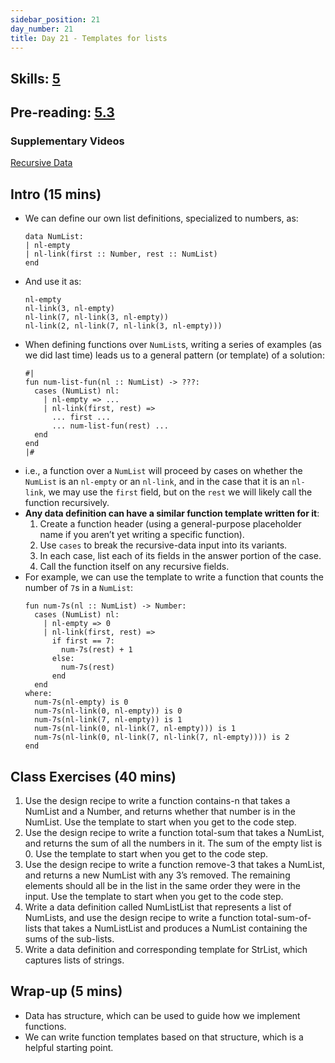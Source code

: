 ```yaml
---
sidebar_position: 21
day_number: 21
title: Day 21 - Templates for lists
---
```


## Skills: [5](</skills/#(5)>)

## Pre-reading: [5.3](%7B%7BDCIC_DOMAIN%7D%7D/recursive-data.html)

### Supplementary Videos

[Recursive Data](https://northeastern.hosted.panopto.com/Panopto/Pages/Viewer.aspx?id=1f687184-1222-4739-a265-b36901896a64)

## Intro (15 mins)

- We can define our own list definitions, specialized to numbers, as:
  ```pyret
  data NumList:
  | nl-empty
  | nl-link(first :: Number, rest :: NumList)
  end
  ```
- And use it as:
  ```pyret
  nl-empty
  nl-link(3, nl-empty)
  nl-link(7, nl-link(3, nl-empty))
  nl-link(2, nl-link(7, nl-link(3, nl-empty)))
  ```
- When defining functions over `NumList`s, writing a series of examples (as we
  did last time) leads us to a general pattern (or template) of a solution:
  ```pyret
  #|
  fun num-list-fun(nl :: NumList) -> ???:
    cases (NumList) nl:
      | nl-empty => ...
      | nl-link(first, rest) =>
        ... first ...
        ... num-list-fun(rest) ...
    end
  end
  |#
  ```
- i.e., a function over a `NumList` will proceed by cases on whether the
  `NumList` is an `nl-empty` or an `nl-link`, and in the case that it is an
  `nl-link`, we may use the `first` field, but on the `rest` we will likely call
  the function recursively.
- **Any data definition can have a similar function template written for it**:
  1. Create a function header (using a general-purpose placeholder name if you aren’t yet writing a specific function).
  2. Use `cases` to break the recursive-data input into its variants.
  3. In each case, list each of its fields in the answer portion of the case.
  4. Call the function itself on any recursive fields.
- For example, we can use the template to write a function that counts the number of `7`s in a `NumList`:
  ```pyret
  fun num-7s(nl :: NumList) -> Number:
    cases (NumList) nl:
      | nl-empty => 0
      | nl-link(first, rest) =>
        if first == 7:
          num-7s(rest) + 1
        else:
          num-7s(rest)
        end
    end
  where:
    num-7s(nl-empty) is 0
    num-7s(nl-link(0, nl-empty)) is 0
    num-7s(nl-link(7, nl-empty)) is 1
    num-7s(nl-link(0, nl-link(7, nl-empty))) is 1
    num-7s(nl-link(0, nl-link(7, nl-link(7, nl-empty)))) is 2
  end
  ```

## Class Exercises (40 mins)

1. Use the design recipe to write a function contains-n that takes a NumList and
  a Number, and returns whether that number is in the NumList. Use the template to start when you get to the code step.
1. Use the design recipe to write a function total-sum that takes a NumList, and
  returns the sum of all the numbers in it. The sum of the empty list is 0. Use the template to start when you get to the code step.
1. Use the design recipe to write a function remove-3 that takes a NumList, and
  returns a new NumList with any 3’s removed. The remaining elements should all
  be in the list in the same order they were in the input. Use the template to start when you get to the code step.
1. Write a data definition called NumListList that represents a list of NumLists,
  and use the design recipe to write a function total-sum-of-lists that takes a
  NumListList and produces a NumList containing the sums of the sub-lists.
1. Write a data definition and corresponding template for StrList, which captures
  lists of strings.

## Wrap-up (5 mins)

- Data has structure, which can be used to guide how we implement functions.
- We can write function templates based on that structure, which is a helpful
  starting point.
